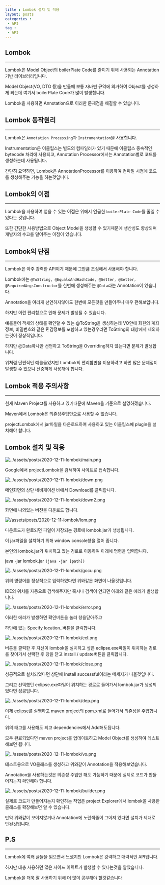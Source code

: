 ```yaml
---
title : Lombok 설치 및 적용
layout: posts
categories :
 - API
tag :
 - API
---
```


## Lombok

---

Lombok은 Model Object의 boilerPlate Code를 줄이기 위해 사용되는 Annotation기반 라이브러리입니다.

Model Object(VO, DTO 등)을 만들때 보통 자바빈 규약에 의거하여 Object를 생성하게 되는데 여기서 boilerPlate Code가 많이 발생합니다.

Lombok을 사용하면 Annotation으로 이러한 문제점을 해결할 수 있습니다.

## Lombok 동작원리

---

Lombok은 `Annotation Processing`과 `Instrumentation`을 사용합니다.

Instrumentation은 이클립스는 별도의 컴파일러가 있기 때문에 이클립스 종속적인 bytecode 처리에 사용되고, Annotation Processor에서는 Annotation별로 코드를 생성하는데 사용됩니다.

간단히 요약하면, Lombok은 AnnotationProcessor를 이용하여 컴파일 시점에 코드를 생성해주는 기능을 하는것입니다.

## Lombok의 이점

---

Lombok을 사용하여 얻을 수 있는 이점은 위에서 언급한 `boilerPlate Code`를 줄일 수 있다는 것입니다.

또한 간단한 사용방법으로 Object Model을 생성할 수 있기때문에 생산성도 향상되며 개발자의 수고를 덜어주는 이점이 있습니다.

## Lombok의 단점

---

Lombok은 아주 강력한 API이기 때문에 그만큼 조심해서 사용해야 합니다.

Lombok에는 `@ToString, @EqualsAndHashCode, @Getter, @Setter, @RequiredArgsConstructor`를 한번에 생성해주는 `@Data`라는 Annotation이 있습니다.

Annotation을 여러개 선언하지않아도 한번에 모든것을 만들어주니 매우 편해보입니다.

하지만 이런 편리함으로 인해 문제가 발생될 수 있습니다.

예를들어 객체의 상태를 확인할 수 있는 @ToString을 생성하는데 VO안에 회원의 계좌정보, 비밀번호와 같은 민감정보를 포함하고 있는경우라면 ToString의 대상에서 제외하는것이 정상적입니다.

하지만 @Data하나만 선언하고 ToString을 Overriding하지 않는다면 문제가 발생합니다.

위처럼 단편적인 예를들었지만 Lombok의 편리함만을 이용하려고 하면 많은 문제점이 발생할 수 있으니 신중하게 사용해야 합니다.

## Lombok 적용 주의사항

---

현재 Maven Project를 사용하고 있기때문에 Maven을 기준으로 설명하겠습니다.

Maven에서 Lombok은 의존성주입만으로 사용할 수 없습니다.

projectLombok에서 jar파일을 다운로드하여 사용하고 있는 이클립스에 plugin을 설치해야 합니다.

## Lombok 설치 및 적용

![../assets/posts/2020-12-11-lombok/main.png](../assets/posts/2020-12-11-lombok/main.png)

Google에서 projectLombok을 검색하여 사이트로 접속합니다.

![../assets/posts/2020-12-11-lombok/down.png](../assets/posts/2020-12-11-lombok/down.png)

메인화면의 상단 네비게이션 바에서 Download를 클릭합니다.

![../assets/posts/2020-12-11-lombok/down2.png](../assets/posts/2020-12-11-lombok/down2.png)

화면에 나와있는 버전을 다운로드 합니다.

![/assets/posts/2020-12-11-lombok/lom.png](../assets/posts/2020-12-11-lombok/lom.png)

다운로드가 완료되면 파일이 저장되는 경로에 lombok.jar가 생성됩니다.

이 jar파일을 설치하기 위해 window console창을 열어 줍니다.

본인의 lombok.jar가 위치하고 있는 경로로 이동하여 아래에 명령을 입력합니다.

java -jar lombok.jar `(java -jar [path])`

![../assets/posts/2020-12-11-lombok/gocu.png](../assets/posts/2020-12-11-lombok/gocu.png)

위의 명령어를 정상적으로 입력하였다면 위와같은 화면이 나올것입니다.

IDE의 위치를 자동으로 검색해주지만 혹시나 검색이 안되면 아래와 같은 에러가 발생합니다.

![../assets/posts/2020-12-11-lombok/error.png](../assets/posts/2020-12-11-lombok/error.png)

이러한 에러가 발생하면 확인버튼을 눌러 창을닫아주고

하단에 있는 Specify location..버튼을 클릭합니다.

![../assets/posts/2020-12-11-lombok/ecl.png](../assets/posts/2020-12-11-lombok/ecl.png)

버튼을 클릭한 후 자신이 lombok을 설치하고 싶은 eclipse.exe파일이 위치하는 경로를 찾아가서 선택한 후 창을 닫고 install / update버튼을 클릭합니다.

![../assets/posts/2020-12-11-lombok/close.png](../assets/posts/2020-12-11-lombok/close.png)

성공적으로 설치되었다면 상단에 Install successful이라는 메세지가 나올것입니다.

그리고 선택했던 eclipse.exe파일이 위치하는 경로로 들어가서 lombok.jar가  생성되었다면 성공입니다.

![../assets/posts/2020-12-11-lombok/dep.png](../assets/posts/2020-12-11-lombok/dep.png)

이제 eclipse를 실행하고 maven project의 pom.xml로 들어가서 의존성을 주입합니다.

위의 태그를 사용해도 되고 dependencies에서 Add해도됩니다.

모두 완료되었다면 maven project를 업데이트하고 Model Object를 생성하여 테스트해보면 됩니다.

![../assets/posts/2020-12-11-lombok/vo.png](../assets/posts/2020-12-11-lombok/vo.png)

테스트용으로 VO클래스를 생성하고 위와같이 Annotation을 적용해보았습니다.

Annotation을 사용하는것은 의존성 주입만 해도 가능하기 때문에 실제로 코드가 만들어지는지 확인해야 합니다.

![../assets/posts/2020-12-11-lombok/builder.png](../assets/posts/2020-12-11-lombok/builder.png)

실제로 코드가 만들어지는지 확인하는 작업은 project Explorer에서 lombok을 사용한 클래스를 확장해보면 알 수 있습니다.

만약 위와같이 보이지않거나 Annotation에 노란색줄이 그어져 있다면 설치가 제대로 안된것입니다.

## P.S
---
Lombok에 여러 글들을 읽으면서 느꼈지만 Lombok은 강력하고 매력적인 API입니다.

하지만 대충 사용하면 많은 사이드 이펙트가 발생할 수 있다는것을 알았습니다.

Lombok을 더욱 잘 사용하기 위해 더 많이 공부해야 할것같습니다